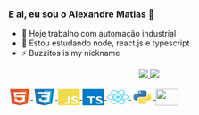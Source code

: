 ### E ai, eu sou o Alexandre Matias 🚀


- 🔭 Hoje trabalho com automação industrial
- 🌱 Estou estudando node, react.js e typescript
- ⚡ Buzzitos is my nickname

<div align="center">
  <a href="https://github.com/buzzitos">
  <img height="160vh" src="https://github-readme-stats.vercel.app/api?username=buzzitos&show_icons=true&theme=tokyonight&include_all_commits=true&count_private=true"/>
  <img height="160vh" src="https://github-readme-stats.vercel.app/api/top-langs/?username=buzzitos&layout=compact&langs_count=7&theme=tokyonight"/>
</div>


<div style="display: inline_block"><br>
  <img align="center" alt="" height="30" width="40" src="https://raw.githubusercontent.com/devicons/devicon/master/icons/html5/html5-original.svg">
  <img align="center" alt="" height="30" width="40" src="https://raw.githubusercontent.com/devicons/devicon/master/icons/css3/css3-original.svg">
  <img align="center" alt="" height="30" width="40" src="https://raw.githubusercontent.com/devicons/devicon/master/icons/javascript/javascript-plain.svg">
  <img align="center" alt="" height="30" width="40" src="https://raw.githubusercontent.com/devicons/devicon/master/icons/typescript/typescript-plain.svg">
  <img align="center" alt="" height="30" width="40" src="https://raw.githubusercontent.com/devicons/devicon/master/icons/react/react-original.svg">
  <img align="center" alt="" height="30" width="40" src="https://raw.githubusercontent.com/devicons/devicon/master/icons/python/python-original.svg">
  <img align="center" alt="" height="30" width="40" src="https://cdn.jsdelivr.net/gh/devicons/devicon/icons/nodejs/nodejs-original.svg" />
</div>

